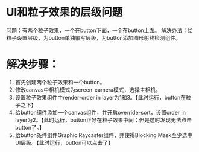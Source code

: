 # UI和粒子效果的层级问题

问题：有两个粒子效果，一个在button下面，一个在button上面。
解决办法：给粒子设置层级，为button单独覆写层级，为button添加图形射线检测组件。

# 解决步骤：

1. 首先创建两个粒子效果和一个button。
2. 修改canvas中相机模式为screen-camera模式，选择主相机。
3. 设置粒子效果组件中render-order in layer为1和3。【此时运行，button在粒子之下】
4. 给button组件添加一个canvas组件，并开启override-sort，设置order in layer为2。【此时运行，button正好在粒子效果中间；但是这时发现无法点击button了。】
5. 给button条件组件Graphic Raycaster组件，并使得Blocking Mask至少选中UI层级。【此时运行，button可以点击了】

